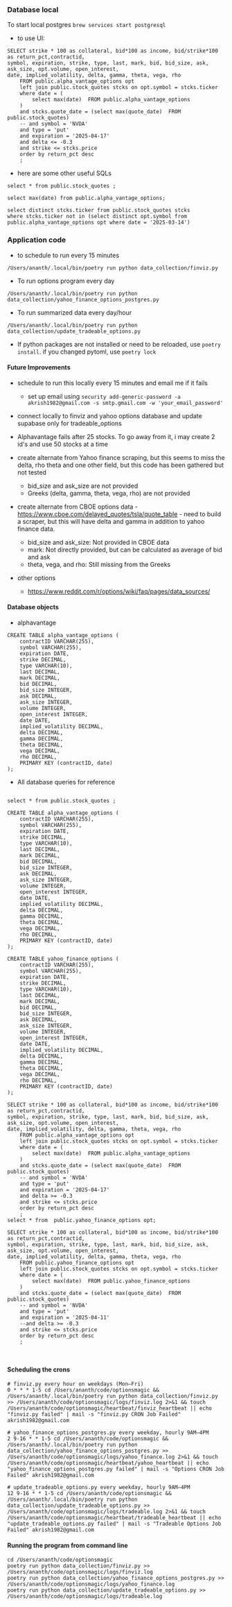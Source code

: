 ### Database local
To start local postgres `brew services start postgresql`
- to use UI:
```
SELECT strike * 100 as collateral, bid*100 as income, bid/strike*100 as return_pct,contractid, 
symbol, expiration, strike, type, last, mark, bid, bid_size, ask, ask_size, opt.volume, open_interest, 
date, implied_volatility, delta, gamma, theta, vega, rho
	FROM public.alpha_vantage_options opt
	left join public.stock_quotes stcks on opt.symbol = stcks.ticker
	where date = (
		select max(date)  FROM public.alpha_vantage_options
	)
	and stcks.quote_date = (select max(quote_date)  FROM public.stock_quotes)
	-- and symbol = 'NVDA' 
	and type = 'put'
	and expiration = '2025-04-17'
	and delta <= -0.3
	and strike <= stcks.price
	order by return_pct desc
	;
```
- here are some other useful SQLs
```
select * from public.stock_quotes ;

select max(date) from public.alpha_vantage_options;

select distinct stcks.ticker from public.stock_quotes stcks
where stcks.ticker not in (select distinct opt.symbol from public.alpha_vantage_options opt where date = '2025-03-14')
```

### Application code

- to schedule to run every 15 minutes
```
/Users/ananth/.local/bin/poetry run python data_collection/finviz.py
```

- To run options program every day
```
/Users/ananth/.local/bin/poetry run python data_collection/yahoo_finance_options_postgres.py

```

- To run summarized data every day/hour
```
/Users/ananth/.local/bin/poetry run python data_collection/update_tradeable_options.py

```
- If python packages are not installed or need to be reloaded, use `poetry install`. if you changed pytoml, use `poetry lock`

#### Future Improvements
- schedule to run this locally every 15 minutes and email me if it fails
	- set up email using `security add-generic-password -a akrish1982@gmail.com -s smtp.gmail.com -w 'your_email_password'`
- connect locally to finviz and yahoo options database and update supabase only for tradeable_options

- Alphavantage fails after 25 stocks. To go away from it, i may create 2 id's and use 50 stocks at a time
- create alternate from Yahoo finance scraping, but this seems to miss the delta, rho theta and one other field, but this code has been gathered but not tested
    - bid_size and ask_size are not provided
    - Greeks (delta, gamma, theta, vega, rho) are not provided
- create alternate from CBOE options data - https://www.cboe.com/delayed_quotes/tsla/quote_table - need to build a scraper, but this will have delta and gamma in addition to yahoo finance data.
    - bid_size and ask_size: Not provided in CBOE data
    - mark: Not directly provided, but can be calculated as average of bid and ask
    - theta, vega, and rho: Still missing from the Greeks
- other options
    - https://www.reddit.com/r/options/wiki/faq/pages/data_sources/

#### Database objects

- alphavantage
```
CREATE TABLE alpha_vantage_options (
    contractID VARCHAR(255),
    symbol VARCHAR(255),
    expiration DATE,
    strike DECIMAL,
    type VARCHAR(10),
    last DECIMAL,
    mark DECIMAL,
    bid DECIMAL,
    bid_size INTEGER,
    ask DECIMAL,
    ask_size INTEGER,
    volume INTEGER,
    open_interest INTEGER,
    date DATE,
    implied_volatility DECIMAL,
    delta DECIMAL,
    gamma DECIMAL,
    theta DECIMAL,
    vega DECIMAL,
    rho DECIMAL,
    PRIMARY KEY (contractID, date)
);
```

- All database queries for reference
```

select * from public.stock_quotes ;

CREATE TABLE alpha_vantage_options (
    contractID VARCHAR(255),
    symbol VARCHAR(255),
    expiration DATE,
    strike DECIMAL,
    type VARCHAR(10),
    last DECIMAL,
    mark DECIMAL,
    bid DECIMAL,
    bid_size INTEGER,
    ask DECIMAL,
    ask_size INTEGER,
    volume INTEGER,
    open_interest INTEGER,
    date DATE,
    implied_volatility DECIMAL,
    delta DECIMAL,
    gamma DECIMAL,
    theta DECIMAL,
    vega DECIMAL,
    rho DECIMAL,
    PRIMARY KEY (contractID, date)
);

CREATE TABLE yahoo_finance_options (
    contractID VARCHAR(255),
    symbol VARCHAR(255),
    expiration DATE,
    strike DECIMAL,
    type VARCHAR(10),
    last DECIMAL,
    mark DECIMAL,
    bid DECIMAL,
    bid_size INTEGER,
    ask DECIMAL,
    ask_size INTEGER,
    volume INTEGER,
    open_interest INTEGER,
    date DATE,
    implied_volatility DECIMAL,
    delta DECIMAL,
    gamma DECIMAL,
    theta DECIMAL,
    vega DECIMAL,
    rho DECIMAL,
    PRIMARY KEY (contractID, date)
);

SELECT strike * 100 as collateral, bid*100 as income, bid/strike*100 as return_pct,contractid, 
symbol, expiration, strike, type, last, mark, bid, bid_size, ask, ask_size, opt.volume, open_interest, 
date, implied_volatility, delta, gamma, theta, vega, rho
	FROM public.alpha_vantage_options opt
	left join public.stock_quotes stcks on opt.symbol = stcks.ticker
	where date = (
		select max(date)  FROM public.alpha_vantage_options
	)
	and stcks.quote_date = (select max(quote_date)  FROM public.stock_quotes)
	-- and symbol = 'NVDA' 
	and type = 'put'
	and expiration = '2025-04-17'
	and delta >= -0.3
	and strike <= stcks.price
	order by return_pct desc
	;
select * from  public.yahoo_finance_options opt;

SELECT strike * 100 as collateral, bid*100 as income, bid/strike*100 as return_pct,contractid, 
symbol, expiration, strike, type, last, mark, bid, bid_size, ask, ask_size, opt.volume, open_interest, 
date, implied_volatility, delta, gamma, theta, vega, rho
	FROM public.yahoo_finance_options opt
	left join public.stock_quotes stcks on opt.symbol = stcks.ticker
	where date = (
		select max(date)  FROM public.yahoo_finance_options
	)
	and stcks.quote_date = (select max(quote_date)  FROM public.stock_quotes)
	-- and symbol = 'NVDA' 
	and type = 'put'
	and expiration = '2025-04-11'
	--and delta >= -0.3
	and strike <= stcks.price
	order by return_pct desc
	;



```


#### Scheduling the crons
```
# finviz.py every hour on weekdays (Mon–Fri)
0 * * * 1-5 cd /Users/ananth/code/optionsmagic && /Users/ananth/.local/bin/poetry run python data_collection/finviz.py >> /Users/ananth/code/optionsmagic/logs/finviz.log 2>&1 && touch /Users/ananth/code/optionsmagic/heartbeat/finviz_heartbeat || echo "finviz.py failed" | mail -s "finviz.py CRON Job Failed" akrish1982@gmail.com

# yahoo_finance_options_postgres.py every weekday, hourly 9AM–4PM
2 9-16 * * 1-5 cd /Users/ananth/code/optionsmagic && /Users/ananth/.local/bin/poetry run python data_collection/yahoo_finance_options_postgres.py >> /Users/ananth/code/optionsmagic/logs/yahoo_finance.log 2>&1 && touch /Users/ananth/code/optionsmagic/heartbeat/yahoo_heartbeat || echo "yahoo_finance_options_postgres.py failed" | mail -s "Options CRON Job Failed" akrish1982@gmail.com

# update_tradeable_options.py every weekday, hourly 9AM–4PM
12 9-16 * * 1-5 cd /Users/ananth/code/optionsmagic && /Users/ananth/.local/bin/poetry run python data_collection/update_tradeable_options.py >> /Users/ananth/code/optionsmagic/logs/tradeable.log 2>&1 && touch /Users/ananth/code/optionsmagic/heartbeat/tradeable_heartbeat || echo "update_tradeable_options.py failed" | mail -s "Tradeable Options Job Failed" akrish1982@gmail.com
```

#### Running the program from command line

```
cd /Users/ananth/code/optionsmagic 
poetry run python data_collection/finviz.py >> /Users/ananth/code/optionsmagic/logs/finviz.log
poetry run python data_collection/yahoo_finance_options_postgres.py >> /Users/ananth/code/optionsmagic/logs/yahoo_finance.log
poetry run python data_collection/update_tradeable_options.py >> /Users/ananth/code/optionsmagic/logs/tradeable.log
```